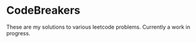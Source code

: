 # CodeBreakers
These are my solutions to various leetcode problems. Currently a work in progress.


